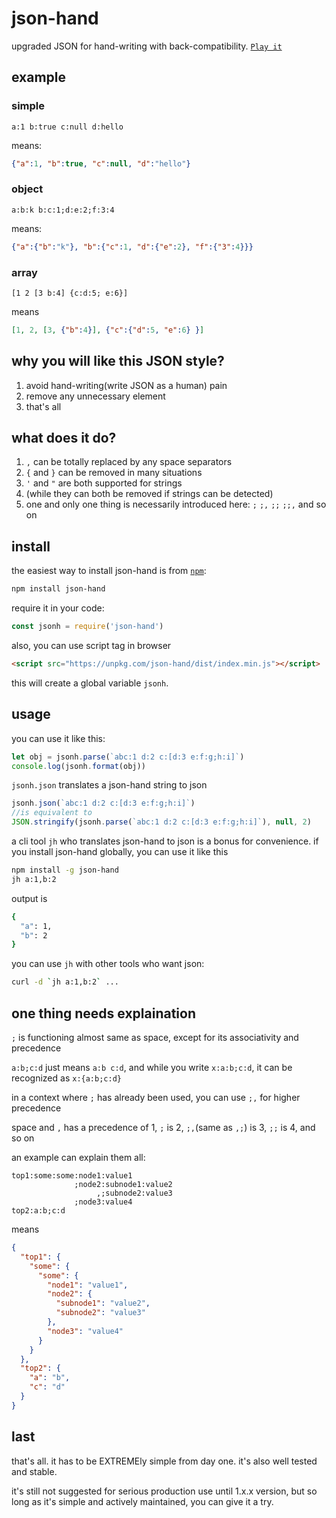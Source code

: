 # json-hand
upgraded JSON for hand-writing with back-compatibility. [`Play it`](https://unpkg.com/json-hand/example/index.html)

## example
### simple
```text
a:1 b:true c:null d:hello
```
means:
```json
{"a":1, "b":true, "c":null, "d":"hello"}
```

### object
```text
a:b:k b:c:1;d:e:2;f:3:4
```
means:
```json
{"a":{"b":"k"}, "b":{"c":1, "d":{"e":2}, "f":{"3":4}}}
```

### array
```text
[1 2 [3 b:4] {c:d:5; e:6}]
```
means
```json
[1, 2, [3, {"b":4}], {"c":{"d":5, "e":6} }]
```

## why you will like this JSON style?
1. avoid hand-writing(write JSON as a human) pain
2. remove any unnecessary element
3. that's all

## what does it do?
1. `,` can be totally replaced by any space separators
2. `{` and `}` can be removed in many situations
3. `'` and `"` are both supported for strings
4. (while they can both be removed if strings can be detected) 
5. one and only one thing is necessarily introduced here: `;` `;,` `;;` `;;,` and so on 

## install

the easiest way to install json-hand is from [`npm`](https://www.npmjs.com/):

```sh
npm install json-hand
```
require it in your code:
```javascript
const jsonh = require('json-hand')
```
also, you can use script tag in browser

```html
<script src="https://unpkg.com/json-hand/dist/index.min.js"></script>
```

this will create a global variable `jsonh`.

## usage
you can use it like this:

```javascript
let obj = jsonh.parse(`abc:1 d:2 c:[d:3 e:f:g;h:i]`)
console.log(jsonh.format(obj))
```

`jsonh.json` translates a json-hand string to json
```javascript
jsonh.json(`abc:1 d:2 c:[d:3 e:f:g;h:i]`)
//is equivalent to
JSON.stringify(jsonh.parse(`abc:1 d:2 c:[d:3 e:f:g;h:i]`), null, 2)
```

a cli tool `jh` who translates json-hand to json is a bonus for convenience. if you install json-hand globally, you can
 use it like this
```sh
npm install -g json-hand
jh a:1,b:2
```
output is
```sh 
{
  "a": 1,
  "b": 2
}
```
you can use `jh` with other tools who want json:
```sh
curl -d `jh a:1,b:2` ...
```

## one thing needs explaination

`;` is functioning almost same as space, except for its associativity and precedence

`a:b;c:d` just means `a:b c:d`, and while you write `x:a:b;c:d`, it can be recognized as `x:{a:b;c:d}`

in a context where `;` has already been used, you can use `;,` for higher precedence

space and `,` has a precedence of 1, `;` is 2, `;,`(same as `,;`) is 3, `;;` is 4, and so on

an example can explain them all:

```text
top1:some:some:node1:value1
              ;node2:subnode1:value2
                   ,;subnode2:value3
              ;node3:value4
top2:a:b;c:d
```
means

```json
{
  "top1": {
    "some": {
      "some": {
        "node1": "value1",
        "node2": {
          "subnode1": "value2",
          "subnode2": "value3"
        },
        "node3": "value4"
      }
    }
  },
  "top2": {
    "a": "b",
    "c": "d"
  }
}
```

## last
that's all. it has to be EXTREMEly simple from day one. it's also well tested and stable.

it's still not suggested for serious production use until 1.x.x version, but so long as it's simple and actively 
maintained, you can give it a try.
